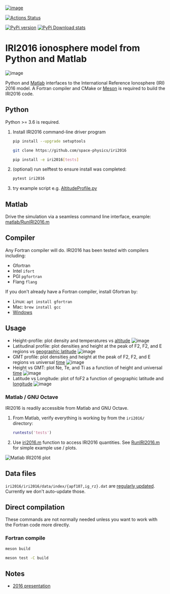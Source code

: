 [![image](https://zenodo.org/badge/DOI/10.5281/zenodo.240895.svg)](https://doi.org/10.5281/zenodo.240895)

[![Actions Status](https://github.com/space-physics/iri2016/workflows/ci/badge.svg)](https://github.com/space-physics/iri2016/actions)

[![PyPi version](https://img.shields.io/pypi/pyversions/iri2016.svg)](https://pypi.python.org/pypi/iri2016)
[![PyPi Download stats](http://pepy.tech/badge/iri2016)](http://pepy.tech/project/iri2016)


# IRI2016 ionosphere model from Python and Matlab

![image](./figures/iri2DExample02.gif)

Python and [Matlab](#matlab) interfaces to the International Reference Ionosphere (IRI) 2016 model.
A Fortran compiler and CMake or
[Meson](https://github.com/mesonbuild/meson/)
is required to build the IRI2016 code.

## Python

Python >= 3.6 is required.

1. Install IRI2016 command-line driver program
   ```sh
   pip install --upgrade setuptools

   git clone https://github.com/space-physics/iri2016

   pip install -e iri2016[tests]
   ```
2. (optional) run selftest to ensure install was completed:
   ```sh
   pytest iri2016
   ```
3. try example script e.g. [AltitudeProfile.py](./AltitudeProfile.py)

## Matlab

Drive the simulation via a seamless command line interface, example: [matlab/RunIRI2016.m](./matlab/RunIRI2016.m)



## Compiler

Any Fortran compiler will do.
IRI2016 has been tested with compilers including:

* Gfortran
* Intel `ifort`
* PGI `pgfortran`
* Flang `flang`

If you don't already have a Fortran compiler, install Gfortran by:

* Linux: `apt install gfortran`
* Mac: `brew install gcc`
* [Windows](https://www.scivision.dev/windows-gcc-gfortran-cmake-make-install/)


## Usage

* Height-profile: plot density and temperatures vs [altitude](./AltitudeProfile.py)
  ![image](./figures/iri1DExample01.png)
* Latitudinal profile: plot densities and height at the peak of F2, F2, and E regions vs [geographic latitude](./LatitudeProfile.py)
  ![image](./figures/iri1DExample02.png)
* GMT profile: plot densities and height at the peak of F2, F2, and E regions vs universal [time](./TimeProfile.py)
  ![image](./figures/iri1DExample08.png)
* Height vs GMT: plot Ne, Te, and Ti as a function of height and universal [time](./examples/example01.py)
  ![image](./figures/iri2DExample01.png)
* Latitude vs Longitude: plot of foF2 a function of geographic latitude and [longitude](./examples/example02.py)
  ![image](./figures/iri2DExample02.png)

### Matlab / GNU Octave
IRI2016 is readily accessible from Matlab and GNU Octave.

1. From Matlab, verify everything is working by from the `iri2016/` directory:
   ```matlab
   runtests('tests')
   ```
2. Use [iri2016.m](./matlab/iri2016.m) function to access IRI2016 quantities.  See [RunIRI2016.m](./matlab/RunIRI2016.m) for simple example use / plots.

![Matlab IRI2016 plot](./figures/matlab.png)

## Data files

`iri2016/iri2016/data/index/{apf107,ig_rz}.dat` are
[regularly updated](http://irimodel.org/indices/).
Currently we don't auto-update those.

## Direct compilation

These commands are not normally needed unless you want to work with the Fortran code more directly.

### Fortran compile

```sh
meson build

meson test -C build
```

## Notes

* [2016 presentation](https://doi.org/10.5281/zenodo.1493021)
